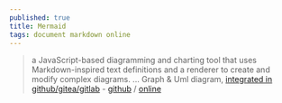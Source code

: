 ```yaml
---
published: true
title: Mermaid
tags: document markdown online
---
```

> a JavaScript-based diagramming and charting tool that uses Markdown-inspired text definitions and a renderer to create and modify complex diagrams. ... Graph & Uml diagram, [integrated in github/gitea/gitlab](https://news.ycombinator.com/item?id=32653602) - [github](https://github.com/mermaid-js/mermaid) / [online](https://mermaid.live)

